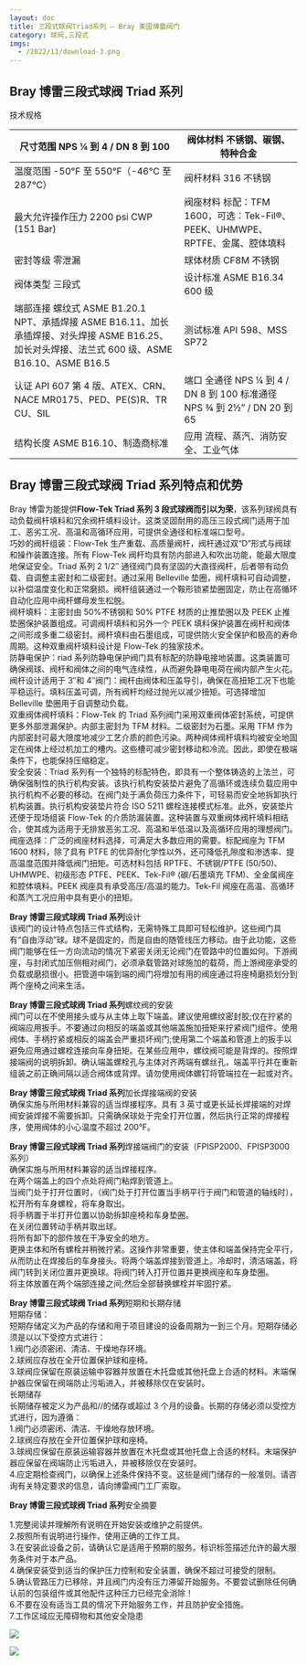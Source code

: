 ```yaml
---
layout: doc
title: 三段式球阀Triad系列 – Bray 美国博雷阀门
category: 球阀,三段式
imgs:
  - /2022/11/download-3.png
---
```


## Bray 博雷三段式球阀 Triad 系列

技术规格

| 尺寸范围 NPS ¼ 到 4 / DN 8 到 100                                                                                                                | 阀体材料 不锈钢、碳钢、特种合金                                              |
| ------------------------------------------------------------------------------------------------------------------------------------------------ | ---------------------------------------------------------------------------- |
| 温度范围 \-50°F 至 550°F（-46°C 至 287°C）                                                                                                       | 阀杆材料 316 不锈钢                                                          |
| 最大允许操作压力 2200 psi CWP (151 Bar)                                                                                                          | 阀座材料 标配：TFM 1600，可选：Tek-Fil®、PEEK、UHMWPE、RPTFE、金属、腔体填料 |
| 密封等级 零泄漏                                                                                                                                  | 球体材质 CF8M 不锈钢                                                         |
| 阀体类型 三段式                                                                                                                                  | 设计标准 ASME B16.34 600 级                                                  |
| 端部连接 螺纹式 ASME B1.20.1 NPT、承插焊接 ASME B16.11、加长承插焊接、对头焊接 ASME B16.25、加长对头焊接、法兰式 600 级、ASME B16.10、ASME B16.5 | 测试标准 API 598、MSS SP72                                                   |
| 认证 API 607 第 4 版、ATEX、CRN、NACE MR0175、PED、PE(S)R、TR CU、SIL                                                                            | 端口 全通径 NPS ¼ 到 4 / DN 8 到 100 标准通径 NPS ¾ 到 2½” / DN 20 到 65     |
| 结构长度 ASME B16.10、制造商标准                                                                                                                 | 应用 流程、蒸汽、消防安全、工业气体                                          |

## **Bray 博雷三段式球阀 Triad 系列**特点和优势

Bray 博雷为能提供**Flow-Tek Triad 系列 3 段式球阀而引以为荣**，该系列球阀具有动负载阀杆填料和冗余阀杆填料设计。这类坚固耐用的高压三段式阀门适用于加工、恶劣工况、高温和高循环应用，可提供全通径和标准端口型号。  
巧妙的阀杆组装：Flow-Tek 生产重载、高质量阀杆，阀杆通过双“D”形式与阀球和操作装置连接。所有 Flow-Tek 阀杆均具有防内部进入和吹出功能，能最大限度地保证安全。Triad 系列 2 1/2″ 通径阀门具有坚固的大直径阀杆，后者带有动负载、自调整主密封和二级密封。通过采用 Belleville 垫圈，阀杆填料可自动调整，以补偿温度变化和正常磨损。阀杆组装通过一个鞍形锁紧垫圈固定，防止在高循环自动化应用中阀杆螺母发生松脱。  
阀杆填料：主密封由 50%不锈钢和 50% PTFE 材质的止推垫圈以及 PEEK 止推垫圈保护装置组成。可调阀杆填料和另外一个 PEEK 填料保护装置在阀杆和阀体之间形成多重二级密封。阀杆填料由石墨组成，可提供防火安全保护和极高的寿命周期。这种双重阀杆填料设计是 Flow-Tek 的独家技术。  
防静电保护：riad 系列防静电保护阀门具有标配的防静电接地装置。这类装置可确保阀球、阀杆和阀体之间的电气连续性，从而避免静电电荷在阀内部产生火花。  
阀杆设计适用于 3″和 4″阀门：阀杆由阀体和压盖导引，确保在高扭矩工况下也能平稳运行。填料压盖可调，所有阀杆均经过抛光以减少扭矩。可选择增加 Belleville 垫圈用于自调整动负载。  
双重阀体阀杆填料：Flow-Tek 的 Triad 系列阀门采用双重阀体密封系统，可提供更多外部泄漏保护。内部主密封为 TFM 材料。二级密封为石墨。采用 TFM 作为内部密封可最大限度地减少工艺介质的颜色污染。两种阀体阀杆填料均被安全地固定在阀体上经过机加工的槽内。这些槽可减少密封移动和冷流。因此，即使在极端条件下，也能保持压缩稳定。  
安全安装：Triad 系列有一个独特的标配特色，即具有一个整体铸造的上法兰，可确保强制性的执行机构安装。该执行机构安装垫片避免了高循环或连续负载应用中执行机构不必要的移动。在阀门处于满负荷压力条件下，可轻易而安全地拆卸执行机构装置。执行机构安装垫片符合 ISO 5211 螺栓连接模式标准。此外，安装垫片还便于现场组装 Flow-Tek 的介质防漏装置。这种装置与双重阀体阀杆填料相结合，使其成为适用于无排放恶劣工况、高温和半低温以及高循环应用的理想阀门。  
阀座选择：广泛的阀座材料选择，可满足大多数应用的需要。标配阀座为 TFM 1600 材料，除了具有 PTFE 的优异耐化学性以外，还可降低孔隙度和渗透率、提高温度范围并降低阀门扭矩。可选材料包括 RPTFE、不锈钢/PTFE (50/50)、UHMWPE、初级形态 PTFE、PEEK、Tek-Fil® (碳/石墨填充 TFM)、全金属阀座和腔体填料。PEEK 阀座具有承受高压/高温的能力。Tek-Fil 阀座在高温、高循环和蒸汽工况应用中具有更小的扭矩。

**Bray 博雷三段式球阀 Triad 系列**设计  
该阀门的设计特点包括三件式结构，无需特殊工具即可轻松维护。这些阀门具有“自由浮动”球。球不是固定的，而是自由的随管线压力移动。由于此功能，这些阀门能够在任一方向流动的情况下紧密关闭无论阀门在管路中的位置如何。下游阀座，与封闭式加压侧相对阀门，必须承载管路对球施加的载荷，而上游阀座承受的负载或磨损很小。把管道中端到端的阀门将增加有用的阀座通过将座椅磨损划分到两个座椅之间来生活。

**Bray 博雷三段式球阀 Triad 系列**螺纹阀的安装  
阀门可以在不使用接头或与从主体上取下端盖。建议使用螺纹密封胶;仅在拧紧的阀端应用扳手。不要通过向相反的端盖或其他端盖施加扭矩来拧紧阀门组件。使用阀体、手柄拧紧或相反的端盖会严重损坏阀门;使用第二个端盖和管道上的扳手以避免应用通过螺栓连接向车身扭矩。在某些应用中，螺纹阀可能是背焊的。按照焊接端阀的说明拆卸。确认端盖螺栓孔与主体对齐两端有螺丝孔，端盖平行并在重新组装之前正确间隔以适合阀体或背焊。请勿使用阀体螺钉将管端拉在一起或对齐。

**Bray 博雷三段式球阀 Triad 系列**加长焊接端阀的安装  
确保实施与所用材料兼容的适当焊接程序。具有 3 英寸或更长延长焊接端的对焊阀安装焊接不需要拆卸。只需确保球处于完全打开位置，然后执行正常的焊接程序，使用阀体的小心温度不超过 200°F。

**Bray 博雷三段式球阀 Triad 系列**焊接端阀门的安装（FPISP2000、FPISP3000 系列）  
确保实施与所用材料兼容的适当焊接程序。  
在两个端盖上的四个点处将阀门粘焊到管道上。  
当阀门处于打开位置时，（阀门处于打开位置当手柄平行于阀门和管道的轴线时），松开所有车身螺栓，将车身取出。  
将手柄置于半打开位置以协助拆卸座椅和车身垫圈。  
在关闭位置转动手柄并取出球。  
将所有卸下的部件放在干净安全的地方。  
更换主体和所有螺栓并稍微拧紧。这操作非常重要，使主体和端盖保持完全平行，从而防止在焊接后的车身接头。将两个端盖焊接到管道上。冷却时，清洁端盖，将阀门转到关闭位置并更换球。将阀门转入打开位置并更换阀座和车身垫圈。  
将主体放置在两个端部连接之间;然后全部替换螺栓并牢固拧紧。

**Bray 博雷三段式球阀 Triad 系列**短期和长期存储  
短期存储：  
短期存储定义为产品的存储和用于项目建设的设备周期为一到三个月。短期存储必须是以以下受控方式进行：  
1.阀门必须密闭、清洁、干燥地存环境。  
2.球阀应存放在全开位置保护球和座椅。  
3.球阀应保留在原装运输中容器并放置在木托盘或其他托盘上合适的材料。末端保护器应保留在阀端防止污垢进入，并被移除仅在安装时。  
长期储存  
长期储存被定义为产品和//的储存或超过 3 个月的设备。长期的存储必须以受控方式进行，因为遵循：  
1.阀门必须密闭、清洁、干燥地存放环境。  
2.球阀应存放在全开位置保护球和座椅。  
3.球阀应保留在原装运输容器并放置在木托盘或其他托盘上合适的材料。末端保护器应保留在阀端防止污垢进入，并被移除仅在安装时。  
4.应定期检查阀门，以确保上述条件保持不变。这些是阀门储存的一般准则。请咨询有关特定要求的信息，请向博雷阀门工厂索取。

**Bray 博雷三段式球阀 Triad 系列**安全摘要

1.完整阅读并理解所有说明在开始安装或维护之前提供。  
2.按照所有说明进行操作，使用正确的工作工具。  
3.在安装此设备之前，请确认它是适用于预期的服务。标识标签描述允许的最大服务条件对于本产品。  
4.确保安装受到适当的保护压力控制和安全装置，确保不超过可接受的限制。  
5.确认管路压力已移除，并且阀门内没有压力滞留开始服务。不要尝试删除任何确认前的包装组件或其他配件这种压力已经完全消除！  
6.不要在没有适当工具的情况下开始服务工作，并且防护安全措施。  
7.工作区域应无障碍物和其他安全隐患

![](/2022/11/%E6%88%AA%E5%B1%8F2022-11-04-%E4%B8%8B%E5%8D%883.20.01-1024x509.png)

![](/2022/11/%E6%88%AA%E5%B1%8F2022-11-04-%E4%B8%8B%E5%8D%883.20.11-1024x701.png)
